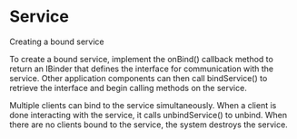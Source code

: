 # Service

Creating a bound service

To create a bound service, implement the onBind() callback method to return an IBinder that defines the interface for communication with the service. 
Other application components can then call bindService() to retrieve the interface and begin calling methods on the service.

Multiple clients can bind to the service simultaneously. 
When a client is done interacting with the service, it calls unbindService() to unbind.
When there are no clients bound to the service, the system destroys the service.
